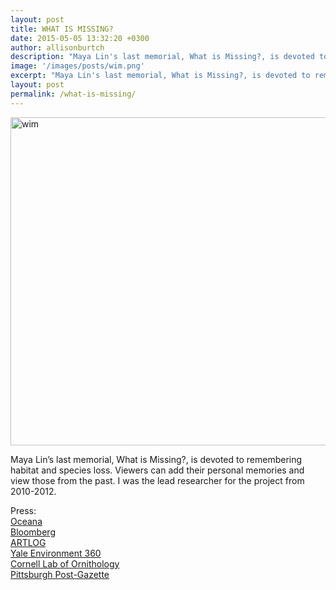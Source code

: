 ```yaml
---
layout: post
title: WHAT IS MISSING?
date: 2015-05-05 13:32:20 +0300
author: allisonburtch
description: "Maya Lin's last memorial, What is Missing?, is devoted to remembering habitat and species loss."
image: '/images/posts/wim.png'
excerpt: "Maya Lin's last memorial, What is Missing?, is devoted to remembering habitat and species loss."
layout: post
permalink: /what-is-missing/
---
```


[<img class="alignnone size-full wp-image-40" alt="wim" src="http://www.allisonburtch.net/wp-content/uploads/2013/02/wim.png" width="832" height="525" />][1]

Maya Lin&#8217;s last memorial, What is Missing?, is devoted to remembering habitat and species loss. Viewers can add their personal memories and view those from the past. I was the lead researcher for the project from 2010-2012.

Press:  
[Oceana][2]  
[Bloomberg][3]  
[ARTLOG][4]  
[Yale Environment 360][5]  
[Cornell Lab of Ornithology][6]  
[Pittsburgh Post-Gazette  
][7]

 [1]: http://whatismissing.net
 [2]: http://oceana.org/en/blog/2012/04/maya-lin-asks-what-is-missing
 [3]: http://www.bloomberg.com/news/2012-04-19/maya-lin-issues-warning-to-a-dirty-dying-planet.html
 [4]: http://www.artlog.com/2012/24-maya-lins-monument-to-the-environment
 [5]: http://e360.yale.edu/feature/maya_lin_a_memorial_to_a_vanishing_natural_world/2545/
 [6]: http://www.birds.cornell.edu/roundrobin/2012/04/24/cornell-lab-helps-artist-maya-lin-ask-what-is-missing-on-earth-day-2012/
 [7]: http://www.post-gazette.com/stories/ae/art-architecture/maya-lin-invites-and-challenges-visitors-to-her-website-to-help-improve-earths-well-being-631914/